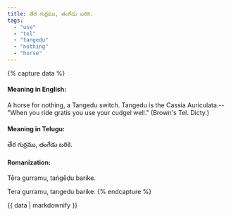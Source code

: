 ```yaml
---
title: తేర గుర్రము, తంగేడు బరికె.
tags:
  - "use"
  - "tel"
  - "tangedu"
  - "nothing"
  - "horse"
---
```


{% capture data %}
#### Meaning in English:
A horse for nothing, a Tangedu switch.
Tangedu is the Cassia Auriculata.--"When you ride gratis you use your cudgel well." (Brown's Tel. Dicty.)

#### Meaning in Telugu:
తేర గుర్రము, తంగేడు బరికె.

#### Romanization:
Tēra gurramu, taṅgēḍu barike.

Tera gurramu, tangedu barike.
{% endcapture %}

{{ data | markdownify }}

